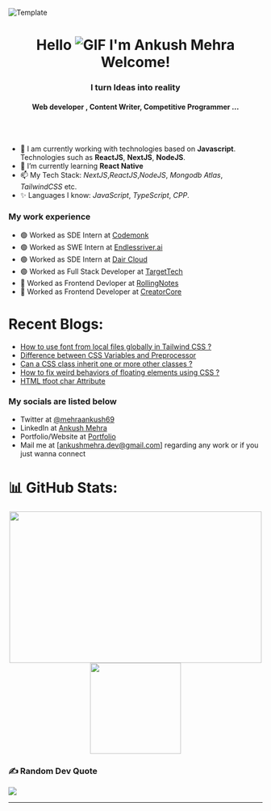 
![Template](https://raw.githubusercontent.com/halfrost/halfrost/master/icons/header_.png)


<div align="center">
  <h1>Hello <img src="https://user-images.githubusercontent.com/18350557/176309783-0785949b-9127-417c-8b55-ab5a4333674e.gif" alt="GIF" /> I'm Ankush Mehra Welcome!</h1>
</div>

<h3 align="center">I turn Ideas into reality </h3>
<h4 align="center">Web developer , Content Writer, Competitive Programmer ...</h4><br><br>

     
- 👋 I am currently working with technologies based on **Javascript**. Technologies such as **ReactJS**, **NextJS**, **NodeJS**.
- 💞️  I’m currently learning  **React Native**
- 📫 My Tech Stack: *NextJS*,*ReactJS*,*NodeJS*, *Mongodb Atlas*, *TailwindCSS* etc.
- ✨ Languages I know: *JavaScript*, *TypeScript*, *CPP*.

### My work experience
- 🟢 Worked as SDE Intern at [Codemonk](https://codemonk.io/)
- 🟢 Worked as SWE Intern at [Endlessriver.ai](https://endlessriver.ai/)
- 🟢 Worked as SDE Intern at [Dair Cloud](https://cais.dair.cloud)
- 🟢 Worked as Full Stack Developer at [TargetTech](https://targettechnology.in/)
- 🔴 Worked as Frontend Devloper at [RollingNotes](https://rollingnotes.in/)
- 🔴 Worked as Frontend Developer at [CreatorCore]()

# Recent Blogs:
 - [How to use font from local files globally in Tailwind CSS ?](https://www.geeksforgeeks.org/how-to-use-font-from-local-files-globally-in-tailwind-css/?itm_source=auth&itm_medium=contributions&itm_campaign=articles)
 - [Difference between CSS Variables and Preprocessor](https://www.geeksforgeeks.org/difference-between-css-variables-and-preprocessor/?itm_source=auth&itm_medium=contributions&itm_campaign=articles)
 - [Can a CSS class inherit one or more other classes ?](https://www.geeksforgeeks.org/difference-between-css-variables-and-preprocessor/?itm_source=auth&itm_medium=contributions&itm_campaign=articles)
 - [How to fix weird behaviors of floating elements using CSS ?](https://www.geeksforgeeks.org/how-to-fix-weird-behaviors-of-floating-elements-using-css/?itm_source=auth&itm_medium=contributions&itm_campaign=articles)
 - [HTML tfoot char Attribute](https://www.geeksforgeeks.org/html-tfoot-char-attribute/?itm_source=auth&itm_medium=contributions&itm_campaign=articles)


### My socials are listed below
- Twitter at [@mehraankush69](https://twitter.com/mehrankush69)
- LinkedIn at [Ankush Mehra](https://www.linkedin.com/in/ankush-mehra-9a57a1233/)
- Portfolio/Website at [Portfolio](https://ankush-mehra.vercel.app/)
- Mail me at [ankushmehra.dev@gmail.com] regarding any work or if you just wanna connect
  
# 📊 GitHub Stats:
<p align="center">
  <img height="300em" width="500em" src="https://github-readme-streak-stats.herokuapp.com/?user=mehraankush&theme=react&hide_border=true" />
  <br/>
  <img height="180em" src="https://github-readme-stats.vercel.app/api/top-langs/?username=mehraankush&theme=react&hide_border=true&include_all_commits=true&count_private=true&layout=compact" />
</p>



### ✍️ Random Dev Quote
![](https://quotes-github-readme.vercel.app/api?type=horizontal&theme=radical)

---




<!---
mehraankush/mehraankush is a ✨ special ✨ repository because its `README.md` (this file) appears on your GitHub profile.
You can click the Preview link to take a look at your changes.
--->
